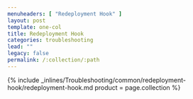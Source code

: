 ```yaml
---
menuheaders: [ "Redeployment Hook" ]
layout: post
template: one-col
title: Redeployment Hook
categories: troubleshooting
lead: ""
legacy: false
permalink: /:collection/:path
---
```



<a href="#redeployment-hook"></a>{% include _inlines/Troubleshooting/common/redeployment-hook/redeployment-hook.md  product = page.collection %}
